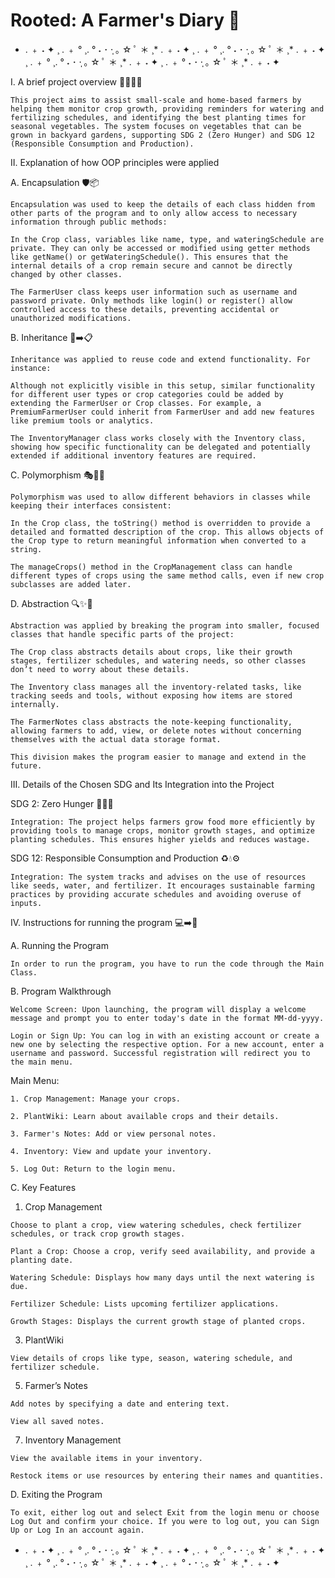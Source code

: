 # Rooted: A Farmer's Diary 🌱

* . ﹢ ˖ ✦ ¸ . ﹢ ° ¸. ° ˖ ･ ·̩ ｡ ☆ ﾟ ＊ ¸* . ﹢ ˖ ✦ ¸ . ﹢ ° ¸. ° ˖ ･ ·̩ ｡ ☆ ﾟ ＊ ¸* . ﹢ ˖ ✦ ¸ . ﹢ ° ¸. ° ˖ ･ ·̩ ｡ ☆ ﾟ ＊ ¸* . ﹢ ˖ ✦ ¸ . ﹢ ° ˖ ･ ·̩ ｡ ☆ ﾟ ＊ ¸* . ﹢ ˖ ✦

I. A brief project overview 🌱📖👩‍🌾

    This project aims to assist small-scale and home-based farmers by helping them monitor crop growth, providing reminders for watering and fertilizing schedules, and identifying the best planting times for seasonal vegetables. The system focuses on vegetables that can be grown in backyard gardens, supporting SDG 2 (Zero Hunger) and SDG 12 (Responsible Consumption and Production).

II. Explanation of how OOP principles were applied 
  
  A. Encapsulation 🛡️📦
  
    Encapsulation was used to keep the details of each class hidden from other parts of the program and to only allow access to necessary information through public methods:
  
    In the Crop class, variables like name, type, and wateringSchedule are private. They can only be accessed or modified using getter methods like getName() or getWateringSchedule(). This ensures that the internal details of a crop remain secure and cannot be directly changed by other classes.
  
    The FarmerUser class keeps user information such as username and password private. Only methods like login() or register() allow controlled access to these details, preventing accidental or unauthorized modifications.
  
  B. Inheritance 🧬➡️📋
  
    Inheritance was applied to reuse code and extend functionality. For instance:
  
    Although not explicitly visible in this setup, similar functionality for different user types or crop categories could be added by extending the FarmerUser or Crop classes. For example, a PremiumFarmerUser could inherit from FarmerUser and add new features like premium tools or analytics.
  
    The InventoryManager class works closely with the Inventory class, showing how specific functionality can be delegated and potentially extended if additional inventory features are required.
  
C. Polymorphism 🎭🔄🤹
  
    Polymorphism was used to allow different behaviors in classes while keeping their interfaces consistent:
  
    In the Crop class, the toString() method is overridden to provide a detailed and formatted description of the crop. This allows objects of the Crop type to return meaningful information when converted to a string.
  
    The manageCrops() method in the CropManagement class can handle different types of crops using the same method calls, even if new crop subclasses are added later.
  
D. Abstraction 🔍✨🧩
  
    Abstraction was applied by breaking the program into smaller, focused classes that handle specific parts of the project:
  
    The Crop class abstracts details about crops, like their growth stages, fertilizer schedules, and watering needs, so other classes don’t need to worry about these details.
  
    The Inventory class manages all the inventory-related tasks, like tracking seeds and tools, without exposing how items are stored internally.
  
    The FarmerNotes class abstracts the note-keeping functionality, allowing farmers to add, view, or delete notes without concerning themselves with the actual data storage format.
  
    This division makes the program easier to manage and extend in the future.
  
III. Details of the Chosen SDG and Its Integration into the Project
  
  SDG 2: Zero Hunger 🌾🥦🍅
  
    Integration: The project helps farmers grow food more efficiently by providing tools to manage crops, monitor growth stages, and optimize planting schedules. This ensures higher yields and reduces wastage.
  
  SDG 12: Responsible Consumption and Production ♻️💧⚙️
  
    Integration: The system tracks and advises on the use of resources like seeds, water, and fertilizer. It encourages sustainable farming practices by providing accurate schedules and avoiding overuse of inputs.

IV. Instructions for running the program 💻➡️📜

  A. Running the Program

    In order to run the program, you have to run the code through the Main Class.

  B. Program Walkthrough
  
    Welcome Screen: Upon launching, the program will display a welcome message and prompt you to enter today's date in the format MM-dd-yyyy.
 
    Login or Sign Up: You can log in with an existing account or create a new one by selecting the respective option. For a new account, enter a username and password. Successful registration will redirect you to the main menu.
  
  Main Menu:
  
    1. Crop Management: Manage your crops.
    
    2. PlantWiki: Learn about available crops and their details.
    
    3. Farmer's Notes: Add or view personal notes.
    
    4. Inventory: View and update your inventory.
    
    5. Log Out: Return to the login menu.


C. Key Features
  
  1. Crop Management

    Choose to plant a crop, view watering schedules, check fertilizer schedules, or track crop growth stages.

    Plant a Crop: Choose a crop, verify seed availability, and provide a planting date.
    
    Watering Schedule: Displays how many days until the next watering is due.
    
    Fertilizer Schedule: Lists upcoming fertilizer applications.
    
    Growth Stages: Displays the current growth stage of planted crops.
    
  3. PlantWiki

    View details of crops like type, season, watering schedule, and fertilizer schedule.
    
  5. Farmer’s Notes

    Add notes by specifying a date and entering text.
    
    View all saved notes.
    
  7. Inventory Management

    View the available items in your inventory.
    
    Restock items or use resources by entering their names and quantities.


D. Exiting the Program
  
    To exit, either log out and select Exit from the login menu or choose Log Out and confirm your choice. If you were to log out, you can Sign Up or Log In an account again.

* . ﹢ ˖ ✦ ¸ . ﹢ ° ¸. ° ˖ ･ ·̩ ｡ ☆ ﾟ ＊ ¸* . ﹢ ˖ ✦ ¸ . ﹢ ° ¸. ° ˖ ･ ·̩ ｡ ☆ ﾟ ＊ ¸* . ﹢ ˖ ✦ ¸ . ﹢ ° ¸. ° ˖ ･ ·̩ ｡ ☆ ﾟ ＊ ¸* . ﹢ ˖ ✦ ¸ . ﹢ ° ˖ ･ ·̩ ｡ ☆ ﾟ ＊ ¸* . ﹢ ˖ ✦


